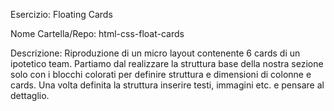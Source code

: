 Esercizio: Floating Cards

Nome Cartella/Repo: html-css-float-cards

Descrizione:
Riproduzione di un micro layout contenente 6 cards di un ipotetico team.
Partiamo dal realizzare la struttura base della nostra sezione solo con i blocchi colorati per definire struttura e dimensioni di colonne e cards. Una volta definita la struttura inserire  testi, immagini etc. e pensare al dettaglio.
